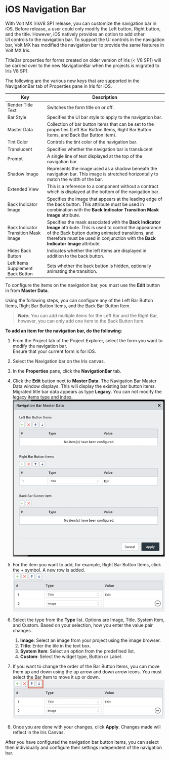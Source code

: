                          


iOS Navigation Bar
==================

With Volt MX IrisV8 SP1 release, you can customize the navigation bar in iOS. Before release, a user could only modify the Left button, Right button, and the title. However, iOS natively provides an option to add other UI controls to the navigation bar. To support the UI controls in the navigation bar, Volt MX has modified the navigation bar to provide the same features in Volt MX Iris.

TitleBar properties for forms created on older version of Iris (< V8 SP1) will be carried over to the new NavigationBar when the projects is migrated to Iris V8 SP1.

The following are the various new keys that are supported in the NavigationBar tab of Properties pane in Iris for iOS.

  
| Key | Description |
| --- | --- |
| Render Title Text | Switches the form title on or off. |
| Bar Style | Specifies the UI bar style to apply to the navigation bar. |
| Master Data | Collection of bar button items that can be set to the properties (Left Bar Button Items, Right Bar Button Items, and Back Bar Button Item). |
| Tint Color | Controls the tint color of the navigation bar. |
| Translucent | Specifies whether the navigation bar is translucent |
| Prompt | A single line of text displayed at the top of the navigation bar |
| Shadow Image | Represents the image used as a shadow beneath the navigation bar. This image is stretched horizontally to match the width of the bar. |
| Extended View | This is a reference to a component without a contract which is displayed at the bottom of the navigation bar. |
| Back Indicator Image | Specifies the image that appears at the leading edge of the back button. This attribute must be used in combination with the **Back Indicator Transition Mask Image** attribute. |
| Back Indicator Transition Mask Image | Specifies the mask associated with the **Back Indicator Image** attribute. This is used to control the appearance of the Back button during animated transitions, and therefore must be used in conjunction with the **Back Indicator Image** attribute. |
| Hides Back Button | Indicates whether the left items are displayed in addition to the back button. |
| Left Items Supplement Back Button | Sets whether the back button is hidden, optionally animating the transition. |

To configure the items on the navigation bar, you must use the **Edit** button in from **Master Data**.

Using the following steps, you can configure any of the Left Bar Button Items, Right Bar Button Items, and the Back Bar Button Item.

> **_Note:_** You can add multiple items for the Left Bar and the Right Bar, however, you can only add one item to the Back Button Item.

**To add an item for the navigation bar, do the following**: 

1.  From the Project tab of the Project Explorer, select the form you want to modify the navigation bar.  
    Ensure that your current form is for iOS.
2.  Select the Navigation bar on the Iris canvas.
3.  In the **Properties** pane, click the **NavigationBar** tab.  
    
4.  Click the **Edit** button next to **Master Data**. The Navigation Bar Master Data window displays. This will display the existing bar button items. Migrated title bar data appears as type **Legacy**. You can not modify the legacy items type and index.  
    ![](Resources/Images/iOS_newnavbar_2.png)
5.  For the item you want to add, for example, Right Bar Button Items, click the + symbol. A new row is added.  
    ![](Resources/Images/iOS_newnavbar_3.png)
6.  Select the type from the **Type** list. Options are Image, Title. System Item, and Custom. Based on your selection, how you enter the value pair changes.
    1.  **Image**: Select an image from your project using the image browser.
    2.  **Title**: Enter the tile in the text box.
    3.  **System Item**: Select an option from the predefined list.
    4.  **Custom**: Select the widget type, Button or Label.  
        
7.  If you want to change the order of the Bar Button Items, you can move them up and down using the up arrow and down arrow icons. You must select the Bar Item to move it up or down.  
    ![](Resources/Images/iOS_newnavbar_4.png)
8.  Once you are done with your changes, click **Apply**. Changes made will reflect in the Iris Canvas.

After you have configured the navigation bar button items, you can select then individually and configure their settings independent of the navigation bar.
